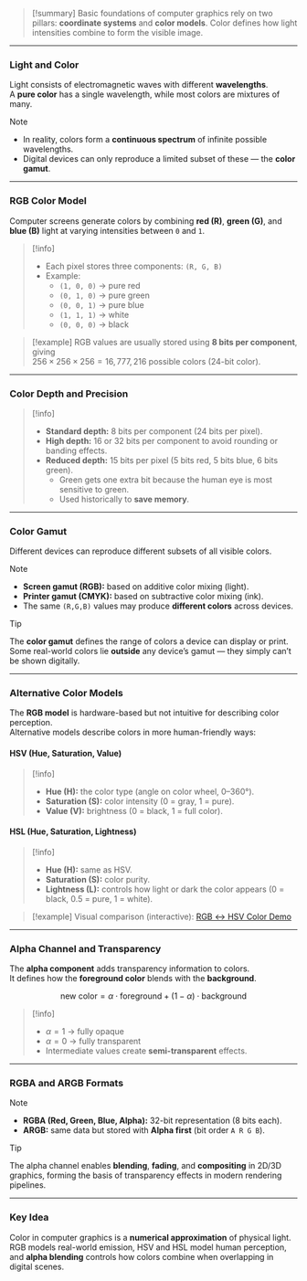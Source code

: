 > [!summary]
Basic foundations of computer graphics rely on two pillars: **coordinate systems** and **color models**. Color defines how light intensities combine to form the visible image.

---

### Light and Color

Light consists of electromagnetic waves with different **wavelengths**.  
A **pure color** has a single wavelength, while most colors are mixtures of many.

> [!note]
> - In reality, colors form a **continuous spectrum** of infinite possible wavelengths.  
> - Digital devices can only reproduce a limited subset of these — the **color gamut**.

---

### RGB Color Model

Computer screens generate colors by combining **red (R)**, **green (G)**, and **blue (B)** light at varying intensities between `0` and `1`.

> [!info]
> - Each pixel stores three components: `(R, G, B)`  
> - Example:  
>   - `(1, 0, 0)` → pure red  
>   - `(0, 1, 0)` → pure green  
>   - `(0, 0, 1)` → pure blue  
>   - `(1, 1, 1)` → white  
>   - `(0, 0, 0)` → black

> [!example]
> RGB values are usually stored using **8 bits per component**, giving  
> $256 \times 256 \times 256 = 16,777,216$ possible colors (24-bit color).

---

### Color Depth and Precision

> [!info]
> - **Standard depth:** 8 bits per component (24 bits per pixel).  
> - **High depth:** 16 or 32 bits per component to avoid rounding or banding effects.  
> - **Reduced depth:** 15 bits per pixel (5 bits red, 5 bits blue, 6 bits green).  
>   - Green gets one extra bit because the human eye is most sensitive to green.  
>   - Used historically to **save memory**.

---

### Color Gamut

Different devices can reproduce different subsets of all visible colors.

> [!note]
> - **Screen gamut (RGB):** based on additive color mixing (light).  
> - **Printer gamut (CMYK):** based on subtractive color mixing (ink).  
> - The same `(R,G,B)` values may produce **different colors** across devices.

> [!tip]
> The **color gamut** defines the range of colors a device can display or print.  
> Some real-world colors lie **outside** any device’s gamut — they simply can’t be shown digitally.

---

### Alternative Color Models

The **RGB model** is hardware-based but not intuitive for describing color perception.  
Alternative models describe colors in more human-friendly ways:

#### HSV (Hue, Saturation, Value)
> [!info]
> - **Hue (H):** the color type (angle on color wheel, 0–360°).  
> - **Saturation (S):** color intensity (0 = gray, 1 = pure).  
> - **Value (V):** brightness (0 = black, 1 = full color).

#### HSL (Hue, Saturation, Lightness)
> [!info]
> - **Hue (H):** same as HSV.  
> - **Saturation (S):** color purity.  
> - **Lightness (L):** controls how light or dark the color appears (0 = black, 0.5 = pure, 1 = white).

> [!example]
> Visual comparison (interactive): [RGB ↔ HSV Color Demo](https://math.hws.edu/eck/cs424/graphicsbook-1.4/demos/c2/rgb-hsv.html)

---

### Alpha Channel and Transparency

The **alpha component** adds transparency information to colors.  
It defines how the **foreground color** blends with the **background**.

$$
\text{new color} = \alpha \cdot \text{foreground} + (1 - \alpha) \cdot \text{background}
$$

> [!info]
> - $\alpha = 1$ → fully opaque  
> - $\alpha = 0$ → fully transparent  
> - Intermediate values create **semi-transparent** effects.

---

### RGBA and ARGB Formats

> [!note]
> - **RGBA (Red, Green, Blue, Alpha):** 32-bit representation (8 bits each).  
> - **ARGB:** same data but stored with **Alpha first** (bit order `A R G B`).

> [!tip]
> The alpha channel enables **blending**, **fading**, and **compositing** in 2D/3D graphics, forming the basis of transparency effects in modern rendering pipelines.

---

### Key Idea

Color in computer graphics is a **numerical approximation** of physical light.  
RGB models real-world emission, HSV and HSL model human perception, and **alpha blending** controls how colors combine when overlapping in digital scenes.

